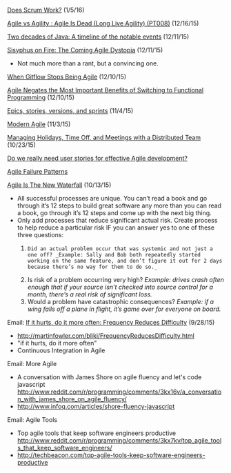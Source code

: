 [Does Scrum Work?](http://brianknapp.me/does-scrum-work/) (1/5/16)

[Agile vs Agility : Agile Is Dead (Long Live Agility) (PT008)](http://pythontesting.net/podcast/agile-vs-agility/) (12/16/15)

[Two decades of Java: A timeline of the notable events](http://www.javaadvent.com/2015/12/340.html) (12/11/15)

[Sisyphus on Fire: The Coming Agile Dystopia](http://blog.cognitect.com/blog/2015/12/2/sisyphus-on-fire) (12/11/15)
* Not much more than a rant, but a convincing one.

[When Gitflow Stops Being Agile](https://www.isostech.com/blogs/gitflow-stops-agile/) (12/10/15)

[Agile Negates the Most Important Benefits of Switching to Functional Programming](https://medium.com/@bryanedds/agile-negates-the-most-important-benefits-of-switching-to-functional-programming-354c867391e9) (12/10/15)

[Epics, stories, versions, and sprints](https://www.atlassian.com/agile/delivery-vehicles/) (11/4/15)

[Modern Agile](https://www.industriallogic.com/blog/modern-agile/) (11/3/15)

[Managing Holidays, Time Off, and Meetings with a Distributed Team](https://www.cycligent.com/blog/managing-holidays-time-off-and-meetings-with-a-distributed-team/) (10/23/15)

[Do we really need user stories for effective Agile development?](https://medium.com/@frederik.kraus/do-we-really-need-user-stories-for-effective-software-development-22bb8e58d62d#.66dxge7tn)

[Agile Failure Patterns](https://age-of-product.com/agile-failure-patterns-in-organizations/)

[Agile Is The New Waterfall](https://medium.com/@ayasin/agile-is-the-new-waterfall-f7baef5d026d) (10/13/15)
* All successful processes are unique. You can’t read a book and go through it’s 12 steps to build great software any more than you can read a book, go through it’s 12 steps and come up with the next big thing.
* Only add processes that reduce significant actual risk. Create process to help reduce a particular risk IF you can answer yes to one of these three questions:
  1.     Did an actual problem occur that was systemic and not just a one off? _Example: Sally and Bob both repeatedly started working on the same feature, and don’t figure it out for 2 days because there’s no way for them to do so._
  2. Is risk of a problem occurring very high? _Example: drives crash often enough that if your source isn’t checked into source control for a month, there’s a real risk of significant loss._
  3. Would a problem have catastrophic consequences? _Example: if a wing falls off a plane in flight, it’s game over for everyone on board._

Email: [If it hurts, do it more often: Frequency Reduces Difficulty](https://www.reddit.com/r/programming/comments/3mmei5/if_it_hurts_do_it_more_often_frequency_reduces/) (9/28/15)
* http://martinfowler.com/bliki/FrequencyReducesDifficulty.html
* "if it hurts, do it more often"
* Continuous Integration in Agile

Email: More Agile
* A conversation with James Shore on agile fluency and let's code javascript http://www.reddit.com/r/programming/comments/3kx16v/a_conversation_with_james_shore_on_agile_fluency/
* http://www.infoq.com/articles/shore-fluency-javascript

Email: Agile Tools
* Top agile tools that keep software engineers productive http://www.reddit.com/r/programming/comments/3kx7kv/top_agile_tools_that_keep_software_engineers/
* http://techbeacon.com/top-agile-tools-keep-software-engineers-productive